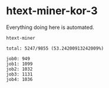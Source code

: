 # htext-miner-kor-3

Everything doing here is automated.

```
htext-miner

total: 5247/9855 (53.24200913242009%)

job0: 949
job1: 1099
job2: 1032
job3: 1131
job4: 1036
```